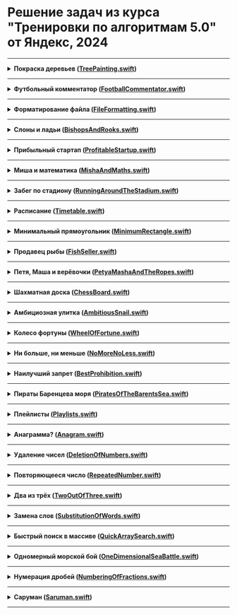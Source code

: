 # Решение задач из курса "Тренировки по алгоритмам 5.0" от Яндекс, 2024

----
<details>
<summary>
<b>Покраска деревьев (<a href="TreePainting.swift">TreePainting.swift</a>)</b>
</summary>

#### Условие
Вася и Маша участвуют в субботнике и красят стволы деревьев в белый цвет. Деревья растут вдоль улицы через равные промежутки в 1 метр. Одно из деревьев обозначено числом ноль, деревья по одну сторону занумерованы положительными числами 1,2 и т.д., а в другую — отрицательными −1,−2 и т.д. 

Ведро с краской для Васи установили возле дерева P, а для Маши — возле дерева Q. Ведра с краской очень тяжелые и Вася с Машей не могут их переставить, поэтому они окунают кисть в ведро и уже с этой кистью идут красить дерево. Краска на кисти из ведра Васи засыхает, когда он удаляется от ведра более чем на V метров, а из ведра Маши — на M метров. Определите, сколько деревьев может быть покрашено.

#### Формат ввода
В первой строке содержится два целых числа P и V — номер дерева, у которого стоит ведро Васи и на сколько деревьев он может от него удаляться. 
В второй строке содержится два целых числа Q и M — аналогичные данные для Маши.


#### Формат вывода
Выведите одно число — количество деревьев, которые могут быть покрашены.

</details>

______

<details>
<summary>
<b>Футбольный комментатор (<a href="FootballCommentator.swift">FootballCommentator.swift</a>)</b>
</summary>

#### Условие
Раунд плей-офф между двумя командами состоит из двух матчей. Каждая команда проводит по одному матчу «дома» и «в гостях». Выигрывает команда, забившая большее число мячей. Если же число забитых мячей совпадает, выигрывает команда, забившая больше мячей «в гостях». Если и это число мячей совпадает, матч переходит в дополнительный тайм или серию пенальти.

Вам дан счёт первого матча, а также счёт текущей игры (которая ещё не завершилась). Помогите комментатору сообщить, сколько голов необходимо забить первой команде, чтобы победить, не переводя игру в дополнительное время.

#### Формат ввода
В первой строке записан счёт первого мачта в формате G1:G2, где G1 — число мячей, забитых первой командой, а G2 — число мячей, забитых второй командой.
Во второй строке записан счёт второго (текущего) матча в аналогичном формате. Все числа в записи счёта не превышают 5.
В третьей строке записано число 1, если первую игру первая команда провела «дома», или 2, если «в гостях».

#### Формат вывода
Выведите единственное целое число — необходимое количество мячей.

</details>

_____

<details>
<summary>
<b>Форматирование файла (<a href="FileFormatting.swift">FileFormatting.swift</a>)</b>
</summary>

#### Условие
Петя - начинающий программист. Сегодня он написал код из n строк. 

К сожалению оказалось, что этот код трудно читать. Петя решил исправить это, добавив в различные места пробелы. А точнее, для i-й строки ему нужно добавить ровно ai пробелов.

Для добавления пробелов Петя выделяет строку и нажимает на одну из трёх клавиш: Space, Tab, и Backspace. При нажатии на Space в строку добавляется один пробел. При нажатии на Tab в строку добавляются четыре пробела. При нажатии на Backspace в строке удаляется один пробел. 

Ему хочется узнать, какое наименьшее количество клавиш придётся нажать, чтобы добавить необходимое количество пробелов в каждую строку. Помогите ему!

#### Формат ввода
Первая строка входных данных содержит одно целое положительное число n (1≤n≤10ˆ5) – количество строк в файле. 
Каждая из следующих n строк содержит одно целое неотрицательное число ai (0≤ai≤10ˆ9)– количество пробелов, которые нужно добавить в i-ю строку файла.

#### Формат вывода
Выведите одно число – минимальное количество нажатий, чтобы добавить в каждой строке необходимое количество пробелов.

</details>

_____

<details>
<summary>
<b>Слоны и ладьи (<a href="BishopsAndRooks.swift">BishopsAndRooks.swift</a>)</b>
</summary>

#### Условие
На шахматной доске стоят слоны и ладьи, необходимо посчитать, сколько клеток не бьется ни одной из фигур.

Шахматная доска имеет размеры 8 на 8. Ладья бьет все клетки горизонтали и вертикали, проходящих через клетку, где она стоит, до первой встретившейся фигуры. Слон бьет все клетки обеих диагоналей, проходящих через клетку, где он стоит, до первой встретившейся фигуры.

#### Формат ввода
В первых восьми строках ввода описывается шахматная доска. Первые восемь символов каждой из этих строк описывают состояние соответствующей горизонтали: символ B (заглавная латинская буква) означает, что в клетке стоит слон, символ R — ладья, символ * — что клетка пуста. После описания горизонтали в строке могут идти пробелы, однако длина каждой строки не превышает 250 символов. После описания доски в файле могут быть пустые строки.

#### Формат вывода
Выведите количество пустых клеток, которые не бьются ни одной из фигур.

</details>

_____

<details>
<summary>
<b>Прибыльный стартап (<a href="ProfitableStartup.swift">ProfitableStartup.swift</a>)</b>
</summary>

#### Условие
k друзей организовали стартап по производству укулеле для кошек. На сегодняшний день прибыль составила n рублей. Вы, как главный бухгалтер компании, хотите в каждый из ближайших d дней приписывать по одной цифре в конец числа, выражающего прибыль. При этом в каждый из дней прибыль должна делиться на k.

#### Формат ввода
В единственной строке входных данных через пробел записаны три числа: n, k, d — изначальная прибыль, количество учредителей компании и количество дней, которое вы собираетесь следить за прибылью (1≤n, k≤10ˆ9, 1≤d≤10ˆ5).  НЕ гарантируется, что n делится на k. 

#### Формат вывода
Выведите одно целое число x — прибыль компании через d дней. Первые цифры числа x должны совпадать с числом n. Все префиксы числа x, которые длиннее числа n на 1,2,…,d цифр, должны делиться на k. Если возможных ответов несколько, выведите любой из них. Если ответа не существует, выведите −1.

</details>

_____

<details>
<summary>
<b>Миша и математика (<a href="MishaAndMaths.swift">MishaAndMaths.swift</a>)</b>
</summary>

#### Условие
Миша сидел на занятиях математики в Высшей школе экономики и решал следующую задачу: дано n целых чисел и нужно расставить между ними знаки + и × так, чтобы результат полученного арифметического выражения был нечётным (например, между числами 5, 7, 2, можно расставить арифметические знаки следующим образом: 5×7+2=37). Так как примеры становились все больше и больше, а Миша срочно убегает в гости, от вас требуется написать программу решающую данную задачу.

#### Формат ввода
В первой строке содержится единственное число n (2≤n≤100_000). Во второй строке содержится n целых чисел ai, разделённых пробелами (−10ˆ9≤ai≤10ˆ9). Гарантируется, что решение существует.

#### Формат вывода
В одной строке выведите n−1 символ + или ×, в результате применения которых получается нечётный результат. (Для вывода используйте соответственно знаки «+» (ASCII код—43) и «x» (ASCII код—120), без кавычек).

</details>

_____

<details>
<summary>
<b>Забег по стадиону (<a href="RunningAroundTheStadium.swift">RunningAroundTheStadium.swift</a>)</b>
</summary>

#### Условие
Стадион представляет собой окружность длиной L метров, на которой отмечена точка старта. По стадиону бегают Кирилл и Антон. У каждого мальчика есть своя точка старта (она представляет собой расстояние в метрах от старта, отсчитанное по часовой стрелке) и своя скорость в метрах в секунду (положительная скорость означает, что мальчик бежит по часовой стрелке, отрицательная — что бежит против часовой, а нулевая — что он стоит на месте). 

Вам нужно сказать, через какое минимальное время мальчики окажутся на одинаковом расстоянии от точки старта. Обратите внимание, что в этот момент они могли находиться в разных точках. Расстоянием от точки A до точки B называется минимальное из расстояний, которое нужно пробежать из точки A по или против часовой стрелки, чтобы оказаться в B.

#### Формат ввода
В единственной строке вводится 5 целых чисел L, x1, v1, x2, v2 (1≤L≤10ˆ9, 0≤x1,x2<L, ∣v1∣,∣v2∣≤10ˆ9) — длины стадиона в метрах, начальная точка Кирилла, скорость Кирилла, начальная точка Антона, скорость Антона.

#### Формат вывода
В первой строке выведите слово «YES», если случится момент, когда мальчики будут на одинаковом расстоянии от старта, или «NO», если такого момента не произойдёт. 
Если ответ «YES», то во второй строке выведите одно вещественное число — через какое минимальное количество времени мальчики окажутся на одинаковом расстоянии от старта. 
Ваш ответ будет считаться правильным, если его абсолютная или относительная ошибка не превосходит 10ˆ-9.

</details>

_____

<details>
<summary>
<b>Расписание (<a href="Timetable.swift">Timetable.swift</a>)</b>
</summary>

#### Условие
Во всемирно известной фирме «Goondex», в которую устроился Илья, принято очень много работать, в частности, для сотрудников установлена шестидневная рабочая неделя. Но, в качестве бонуса, «Goondex» каждый год предлагает своим сотрудникам выбрать любой день недели в качестве выходного. В свою очередь, оставшиеся шесть дней недели будут рабочими. 

Илья сообразил, что с учётом государственных праздников (которые всегда являются выходными) с помощью правильного выбора выходного дня недели можно варьировать количество рабочих дней в году. Теперь он хочет знать, какой день недели ему следует выбрать в качестве выходного, чтобы отдыхать как можно больше дней в году, или, наоборот, демонстрировать чудеса трудолюбия, работая по максимуму.

#### Формат ввода
В первой строке входных данных находится одно целое число N (0 ≤ N ≤ 366) — количество государственных праздников. 
Во второй строке содержится одно целое число year (1800 ≤ year ≤ 2100) — год, в который необходимо помочь Илье. 
В каждой из последующих N строк расположено по паре чисел day month (day — целое число, month — слово, между day и month ровно один пробел), обозначающих, что день day месяца month является государственным праздником. 
В последней строке расположено слово day_of_week — день недели первого января в год year.
Гарантируется, что все даты указаны корректно (в том числе указанный день недели первого января действительно является днём недели первого января соответствующего года year) и все дни государственных праздников различны.

#### Формат вывода
Выведите через пробел два дня недели — лучший и худший варианты дней недели для выходного (то есть дни недели, для которых достигается соответственно максимальное и минимальное количество выходных дней в году). Если возможных вариантов ответа несколько, выведите любой из них.

</details>

_____

<details>
<summary>
<b>Минимальный прямоугольник (<a href="MinimumRectangle.swift">MinimumRectangle.swift</a>)</b>
</summary>

#### Условие
На клетчатой плоскости закрашено K клеток. Требуется найти минимальный по площади прямоугольник, со сторонами, параллельными линиям сетки, покрывающий все закрашенные клетки.

#### Формат ввода
Во входном файле, на первой строке, находится число K (1 ≤ K ≤ 100). На следующих K строках находятся пары чисел Xi и Yi — координаты закрашенных клеток (|Xi|, |Yi| ≤ 10ˆ9).

#### Формат вывода
Выведите в выходной файл координаты левого нижнего и правого верхнего углов прямоугольника.

</details>

_____

<details>
<summary>
<b>Продавец рыбы (<a href="FishSeller.swift">FishSeller.swift</a>)</b>
</summary>

#### Условие
Вася решил заняться торговлей рыбой. С помощью методов машинного обучения он предсказал цены на рыбу на N дней вперёд. Он решил, что в один день он купит рыбу, а в один из следующих дней — продаст (то есть совершит или ровно одну покупку и продажу или вообще не совершит покупок и продаж, если это не принесёт ему прибыли). К сожалению, рыба — товар скоропортящийся и разница между номером дня продажи и номером дня покупки не должна превышать K. 
Определите, какую максимальную прибыль получит Вася.

#### Формат ввода
В первой строке входных данных задаются числа N и K (1 ≤ N ≤ 10000, 1 ≤ K ≤ 100). 
Во второй строке задаются цены на рыбу в каждый из N дней. Цена — целое число, которое может находится в пределах от 1 до 10ˆ9.

#### Формат вывода
Выведите одно число — максимальную прибыль, которую получит Вася.

</details>

_____

<details>
<summary>
<b>Петя, Маша и верёвочки (<a href="PetyaMashaAndTheRopes.swift">PetyaMashaAndTheRopes.swift</a>)</b>
</summary>

#### Условие
На столе лежали две одинаковые верёвочки целой положительной длины. 
Петя разрезал одну из верёвочек на N частей, каждая из которых имеет целую положительную длину, так что на столе стало N+1 верёвочек. Затем в комнату зашла Маша и взяла одну из лежащих на столе верёвочек. По длинам оставшихся на столе N верёвочек определите, какую наименьшую длину может иметь верёвочка, взятая Машей.

#### Формат ввода
Первая строка входных данных содержит одно целое число N — количество верёвочек, оставшихся на столе (2 ≤ N ≤ 1000). Во второй строке содержится N целых чисел li — длины верёвочек (1 ≤ li ≤ 1000).

#### Формат вывода
Выведите одно целое число — наименьшую длину, которую может иметь верёвочка, взятая Машей.

</details>

_____

<details>
<summary>
<b>Шахматная доска (<a href="ChessBoard.swift">ChessBoard.swift</a>)</b>
</summary>

#### Условие
Из шахматной доски по границам клеток выпилили связную (не распадающуюся на части) фигуру без дыр. Требуется определить ее периметр.

#### Формат ввода
Сначала вводится число N (1 ≤ N ≤ 64) – количество выпиленных клеток. В следующих N строках вводятся координаты выпиленных клеток, разделенные пробелом (номер строки и столбца – числа от 1 до 8). Каждая выпиленная клетка указывается один раз.

#### Формат вывода
Выведите одно число – периметр выпиленной фигуры (сторона клетки равна единице).

</details>

_____

<details>
<summary>
<b>Амбициозная улитка (<a href="AmbitiousSnail.swift">AmbitiousSnail.swift</a>)</b>
</summary>

#### Условие
Домашний питомец мальчика Васи — улитка Петя. Петя обитает на бесконечном в обе стороны вертикальном столбе, который для удобства можно представить как числовую прямую. Изначально Петя находится в точке 0. 

Вася кормит Петю ягодами. У него есть n ягод, каждая в единственном экземпляре. Вася знает, что если утром он даст Пете ягоду с номером i, то поев и набравшись сил, за остаток дня Петя поднимется на ai единиц вверх по столбу, но при этом за ночь, потяжелев, съедет на bi единиц вниз. Параметры различных ягод могут совпадать. 

Пете стало интересно, а как оно там, наверху, и Вася взялся ему в этом помочь. Ближайшие n дней он будет кормить Петю ягодами из своего запаса таким образом, чтобы максимальная высота, на которой побывал Петя за эти n дней была максимальной. К сожалению, Вася не умеет программировать, поэтому он попросил вас о помощи. Найдите, максимальную высоту, на которой Петя сможет побывать за эти n дней и в каком порядке Вася должен давать Пете ягоды, чтобы Петя смог её достичь!

#### Формат ввода
В первой строке входных данных дано число n (1≤n≤5⋅10ˆ5) — количество ягод у Васи. В последующих n строках описываются параметры каждой ягоды. В i+1 строке дано два числа ai и bi (0≤ai,bi≤10ˆ9) — то, насколько поднимется улитка за день после того, как съест i ягоду и насколько опуститься за ночь.

#### Формат вывода
В первой строке выходных данных выведите единственное число — максимальную высоту, которую сможет достичь Петя, если Вася будет его кормить оптимальным образом. В следующей строке выведите n различных целых чисел от 1 до n — порядок, в котором Вася должен кормить Петю (i число в строке соответствует номеру ягоды, которую Вася должен дать Пете в i день чтобы Петя смог достичь максимальной высоты).

</details>

_____

<details>
<summary>
<b>Колесо фортуны (<a href="WheelOfFortune.swift">WheelOfFortune.swift</a>)</b>
</summary>

#### Условие
Развлекательный телеканал транслирует шоу «Колесо Фортуны». В процессе игры участники шоу крутят большое колесо, разделенное на сектора. В каждом секторе этого колеса записано число. После того как колесо останавливается, специальная стрелка указывает на один из секторов. Число в этом секторе определяет выигрыш игрока.

![Снимок экрана 2024-04-08 в 13 21 12](https://github.com/Konst-Is/YandexAlgorithmsTraining-5.0_2024/assets/125888284/6672d922-0990-419d-a7e6-ab43360738a3)

Юный участник шоу заметил, что колесо в процессе вращения замедляется из-за того, что стрелка задевает за выступы на колесе, находящиеся между секторами. Если колесо вращается с угловой скоростью v градусов в секунду, и стрелка, переходя из сектора X к следующему сектору, задевает за очередной выступ, то текущая угловая скорость движения колеса уменьшается на k градусов в секунду. При этом если v ≤ k, то колесо не может преодолеть препятствие и останавливается. Стрелка в этом случае будет указывать на сектор X.

Юный участник шоу собирается вращать колесо. Зная порядок секторов на колесе, он хочет заставить колесо вращаться с такой начальной скоростью, чтобы после остановки колеса стрелка указала на как можно большее число. Колесо можно вращать в любом направлении и придавать ему начальную угловую скорость от a до b градусов в секунду.

Требуется написать программу, которая по заданному расположению чисел в секторах, минимальной и максимальной начальной угловой скорости вращения колеса и величине замедления колеса при переходе через границу секторов вычисляет максимальный выигрыш.

#### Формат ввода
Первая строка входного файла содержит целое число n — количество секторов колеса (3 ≤ n ≤ 100).
Вторая строка входного файла содержит n положительных целых чисел, каждое из которых не превышает 1000 — числа, записанные в секторах колеса. Числа приведены в порядке следования секторов по часовой стрелке. Изначально стрелка указывает на первое число.
Третья строка содержит три целых числа: a, b и k (1 ≤ a ≤ b ≤ 10ˆ9, 1 ≤ k ≤ 10ˆ9).

#### Формат вывода
В выходном файле должно содержаться одно целое число — максимальный выигрыш.

</details>

_____

<details>
<summary>
<b>Ни больше, ни меньше (<a href="NoMoreNoLess.swift">NoMoreNoLess.swift</a>)</b>
</summary>

#### Условие
Дан массив целых положительных чисел a длины n. Разбейте его на минимально возможное количество отрезков, чтобы каждое число было не меньше длины отрезка которому оно принадлежит. Длиной отрезка считается количество чисел в нем.

Разбиение массива на отрезки считается корректным, если каждый элемент принадлежит ровно одному отрезку.

#### Формат ввода
Первая строка содержит одно целое число t (1 ≤ t ≤ 1 000) — количество наборов тестовых данных. Затем следуют t наборов тестовых данных.
Первая строка набора тестовых данных содержит одно целое число n (1 ≤ n ≤ 10ˆ5) — длину массива.
Следующая строка содержит n целых чисел a1, a2, …, an (1 ≤ ai ≤ n) — массив a.
Гарантируется, что сумма n по всем наборам тестовых данных не превосходит 2 ⋅ 10ˆ5.

#### Формат вывода
Для каждого набора тестовых данных в первой строке выведите число k — количество отрезков в вашем разбиении.
Затем в следующей строке выведите k чисел len1, len2, …, lenk

</details>

_____

<details>
<summary>
<b>Наилучший запрет (<a href="BestProhibition.swift">BestProhibition.swift</a>)</b>
</summary>

#### Условие
Константин и Михаил играют в настольную игру «Ярость Эльфов». В игре есть n рас и m классов персонажей. Каждый персонаж характеризуется своими расой и классом. Для каждой расы и каждого класса существует ровно один персонаж такой расы и такого класса. Сила персонажа i-й расы и j-го класса равна ai j, и обоим игрокам это прекрасно известно.

Сейчас Константин будет выбирать себе персонажа. Перед этим Михаил может запретить одну расу и один класс, чтобы Константин не мог выбирать персонажей, у которых такая раса или такой класс. Конечно же, Михаил старается, чтобы Константину достался как можно более слабый персонаж, а Константин, напротив, выбирает персонажа посильнее. Какие расу и класс следует запретить Михаилу?

#### Формат ввода
Первая строка содержит два целых числа n и m (2 ≤ n,m ≤ 1000) через пробел — количество рас и классов в игре «Ярость Эльфов», соответственно.
В следующих n строках содержится по m целых чисел через пробел. j-е число i-й из этих строк — это aij (1 ≤ aij ≤ 10ˆ9).

#### Формат вывода
В единственной строке выведите два целых числа через пробел — номер расы и номер класса, которые следует запретить Михаилу. Расы и классы нумеруются с единицы. Если есть несколько возможных ответов, выведите любой из них.

</details>

_____

<details>
<summary>
<b>Пираты Баренцева моря (<a href="PiratesOfTheBarentsSea.swift">PiratesOfTheBarentsSea.swift</a>)</b>
</summary>

#### Условие
Вася играет в настольную игру «Пираты Баренцева моря», которая посвящена морским битвам. Игровое поле представляет собой квадрат из N×N клеток, на котором расположено N кораблей (каждый корабль занимает одну клетку). 

Вася решил воспользоваться линейной тактикой, для этого ему необходимо выстроить все Nкораблей в одном столбце. За один ход можно передвинуть один корабль в одну из четырёх соседних по стороне клеток. Номер столбца, в котором будут выстроены корабли, не важен. Определите минимальное количество ходов, необходимых для построения кораблей в одном столбце. В начале и процессе игры никакие два корабля не могут находиться в одной клетке.

#### Формат ввода
В первой строке входных данных задаётся число N (1≤N≤100). 
В каждой из следующих N строк задаются координаты корабля: сначала номер строки, затем номер столбца (нумерация начинается с единицы).

#### Формат вывода
Выведите одно число — минимальное количество ходов, необходимое для построения.

</details>

_____

<details>
<summary>
<b>Плейлисты (<a href="Playlists.swift">Playlists.swift</a>)</b>
</summary>

#### Условие
Костя успешно прошел собеседование и попал на стажировку в отдел разработки сервиса «Музыка». 

Конкретно ему поручили такое задание — научиться подбирать плейлист для группы друзей, родственников или коллег. При этом нужно подобрать такой плейлист, в который входят исключительно нравящиеся всем членам группы песни. 

Костя очень хотел выполнить это задание быстро и качественно, но у него не получается. Помогите ему написать программу, которая составляет плейлист для группы людей.

#### Формат ввода
В первой строке расположено одно натуральное число n(1≤n≤2⋅10ˆ5), где n – количество человек в группе. 
В следующих 2⋅n строках идет описание любимых плейлистов членов группы. По 2 строки на каждого участника. 
В первой из этих 2-х строк расположено число ki — количество любимых треков i-го члена группы. В следующей строке расположено ki строк через пробел — названия любимых треков i-го участника группы. 
Каждый трек в плейлисте задан в виде строки, все строки уникальны, сумма длин строк не превосходит 2⋅10ˆ6. Строки содержат большие и маленькие латинские буквы и цифры.

#### Формат вывода
Выведите количество, а затем сам список песен через пробел — список треков, которые нравятся каждому участнику группы. Ответ необходимо отсортировать в лексикографическом порядке!

</details>

_____

<details>
<summary>
<b>Анаграмма? (<a href="Anagram.swift">Anagram.swift</a>)</b>
</summary>

#### Условие
Задано две строки, нужно проверить, является ли одна анаграммой другой. Анаграммой называется строка, полученная из другой перестановкой букв.

#### Формат ввода
Строки состоят из строчных латинских букв, их длина не превосходит 10ˆ5. Каждая записана в отдельной строке.

#### Формат вывода
Выведите "YES" если одна из строк является анаграммой другой и "NO" в противном случае.

</details>

_____

<details>
<summary>
<b>Удаление чисел (<a href="DeletionOfNumbers.swift">DeletionOfNumbers.swift</a>)</b>
</summary>

#### Условие
Дан массив a из n чисел. Найдите минимальное количество чисел, после удаления которых попарная разность оставшихся чисел по модулю не будет превышать 1, то есть после удаления ни одно число не должно отличаться от какого-либо другого более чем на 1.

#### Формат ввода
Первая строка содержит одно целое число n (1≤n≤2⋅10ˆ5) — количество элементов массива a.
Вторая строка содержит n целых чисел a1,a2,…,an (0≤ai≤10ˆ5) — элементы массива a.

#### Формат вывода
Выведите одно число — ответ на задачу.

</details>

_____

<details>
<summary>
<b>Повторяющееся число (<a href="RepeatedNumber.swift">RepeatedNumber.swift</a>)</b>
</summary>

#### Условие
Вам дана последовательность измерений некоторой величины. Требуется определить, повторялась ли какое-либо число, причём расстояние между повторами не превосходило k.

#### Формат ввода
В первой строке задаются два числа n и k (1 ≤ n, k ≤ 10ˆ5).
Во второй строке задаются n чисел, по модулю не превосходящих 10ˆ9.

#### Формат вывода
Выведите YES, если найдется повторяющееся число и расстояние между повторами не превосходит k и NO в противном случае.

</details>

_____

<details>
<summary>
<b>Два из трёх (<a href="TwoOutOfThree.swift">TwoOutOfThree.swift</a>)</b>
</summary>

#### Условие
Вам даны три списка чисел. Найдите все числа, которые встречаются хотя бы в двух из трёх списков.

#### Формат ввода
Во входных данных описывается три списка чисел. Первая строка каждого описания списка состоит из длины списка n (1 ≤ n ≤ 1000). Вторая строка описания содержит список натуральных чисел, записанных через пробел. Числа не превосходят 10ˆ9.

#### Формат вывода
Выведите все числа, которые содержатся хотя бы в двух списках из трёх, в порядке возрастания. Обратите внимание, что каждое число необходимо выводить только один раз.

</details>

_____

<details>
<summary>
<b>Замена слов (<a href="SubstitutionOfWords.swift">SubstitutionOfWords.swift</a>)</b>
</summary>

#### Условие
С целью экономии чернил в картридже принтера было принято решение укоротить некоторые слова в тексте. Для этого был составлен словарь слов, до которых можно сокращать более длинные слова. Слово из текста можно сократить, если в словаре найдется слово, являющееся началом слова из текста. Например, если в списке есть слово "лом", то слова из текста "ломбард", "ломоносов" и другие слова, начинающиеся на "лом", можно сократить до "лом".

Если слово из текста можно сократить до нескольких слов из словаря, то следует сокращать его до самого короткого слова.

#### Формат ввода
В первой строке через пробел вводятся слова из словаря, слова состоят из маленьких латинских букв. Гарантируется, что словарь не пуст и количество слов в словаре не превышает 1000, а длина слов — 100 символов.
Во второй строке через пробел вводятся слова текста (они также состоят только из маленьких латинских букв). Количество слов в тексте не превосходит 10ˆ5, а суммарное количество букв в них — 10ˆ6.

#### Формат вывода
Выведите текст, в котором осуществлены замены.

</details>

_____

<details>
<summary>
<b>Быстрый поиск в массиве (<a href="QuickArraySearch.swift">QuickArraySearch.swift</a>)</b>
</summary>

#### Условие
Дан массив из N целых чисел. Все числа от −10ˆ9 до 10ˆ9.
Нужно максимально быстро отвечать на запросы вида “Cколько чисел имеют значения от L до R?”. Алгоритм должен быть быстрее чем O(N).

#### Формат ввода
Число N (1≤N≤10ˆ5). Далее N целых чисел. 
Затем число запросов K (1≤K≤10ˆ5). 
Далее K пар чисел L,R (−10ˆ9≤L≤R≤10ˆ9) — собственно запросы.

#### Формат вывода
Выведите K чисел — ответы на запросы.

</details>

_____

<details>
<summary>
<b>Одномерный морской бой (<a href="OneDimensionalSeaBattle.swift">OneDimensionalSeaBattle.swift</a>)</b>
</summary>

#### Условие
Поле в игре в одномерный морской бой имеет размеры 1×n. Ваша задача — найти такое максимальное k, что на поле можно расставить один корабль размера 1×k, два корабля размера 1×(k−1), …, k кораблей размера 1×1, причем корабли, как и в обычном морском бое, не должны касаться друг друга и пересекаться.

#### Формат ввода
В единственной строке входных данных дано число n — количество клеток поля (0≤n≤10ˆ18).

#### Формат вывода
Выведите единственное число — такое максимальное k, что можно расставить корабли, как описано в условии.

</details>

_____

<details>
<summary>
<b>Нумерация дробей (<a href="NumberingOfFractions.swift">NumberingOfFractions.swift</a>)</b>
</summary>

#### Условие
Георг Кантор доказал, что множество всех рациональных чисел счетно (т.е. все рациональные числа можно пронумеровать).

Чтобы упорядочить дроби необходимо их положить в таблицу, как показано на рисунке. В строку с номером i этой матрицы по порядку записаны дроби с числителем i, а в столбец с номером j дроби с знаменателем j.

![Снимок экрана 2024-04-08 в 13 10 34](https://github.com/Konst-Is/YandexAlgorithmsTraining-5.0_2024/assets/125888284/7bb34142-6aaa-4808-9fd7-0632c747ca4a)

Дальше необходимо выписать все дроби в том порядке, как показано на рисунке стрелками. 

Вам требуется по числу n найти числитель и знаменатель n-ой дроби.

#### Формат ввода
Во входном файле дано число n (1 ≤ n ≤ 10ˆ18) — порядковый номер дроби в последовательности.

#### Формат вывода
В выходной файл требуется вывести через символ / два числа: числитель и знаменатель соответствующей дроби.

</details>

_____

<details>
<summary>
<b>Саруман (<a href="Saruman.swift">Saruman.swift</a>)</b>
</summary>

#### Условие
Как известно, Саруман Радужный очень любит порядок. Поэтому все полки его войска стоят друг за другом, причем каждый следующий полк содержит количество орков не меньше, чем предыдущий.

Перед тем как напасть на Хельмову Падь, Саруман решил провести несколько вылазок для разведки. Чтобы его отряды никто не заметил, он решил каждый раз отправлять несколько подряд идущих полков так, чтобы суммарное количество орков в них было равно определенному числу. Так как это всего лишь разведка, каждый полк после вылазки возвращается на свое место. Задачу выбрать нужные полки он поручил Гриме Змеиному Языку. А Грима не поскупится на вознаграждение, если вы ему поможете.

#### Формат ввода
В первой строке входного файла находится два целых числа: n (1 ≤ n ≤ 2⋅10ˆ5) — количество полков и m (1 ≤ m ≤ 2⋅10ˆ5) – количество предстоящих вылазок.
В следующей строке записано n чисел ai, где ai — число орков в i-ом полке (1 ≤ ai ≤ 10ˆ9, ai ≤ ai+1).
Далее в m строках записаны запросы вида: количество полков l (1 ≤ l ≤ n), которые должны будут отправиться в эту вылазку, и суммарное количество орков в этих полках s (1 ≤ s ≤ 2⋅10ˆ16).

#### Формат вывода
Для каждого запроса выведите номер полка, с которого начнутся те l, которые необходимо отправить на вылазку. Если таких полков несколько, выведите любой. Если же так выбрать полки нельзя, выведите -1.

</details>

_____
